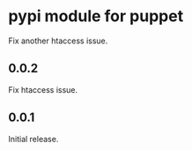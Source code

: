 pypi module for puppet
======================

Fix another htaccess issue.

0.0.2
-----
Fix htaccess issue.

0.0.1
-----
Initial release.
